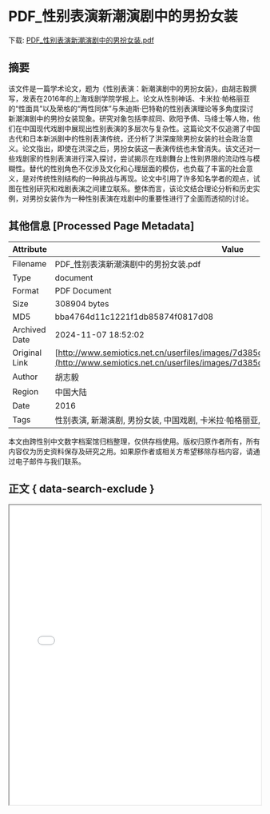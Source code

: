 # PDF_性别表演新潮演剧中的男扮女装

<!-- tcd_download_link -->
下载: <a href="PDF_性别表演新潮演剧中的男扮女装.pdf" download>PDF_性别表演新潮演剧中的男扮女装.pdf</a>
<!-- tcd_download_link_end -->

## 摘要

<!-- tcd_abstract -->
该文件是一篇学术论文，题为《性别表演：新潮演剧中的男扮女装》，由胡志毅撰写，发表在2016年的上海戏剧学院学报上。论文从性别神话、卡米拉·帕格丽亚的“性面具”以及荣格的“两性同体”与朱迪斯·巴特勒的性别表演理论等多角度探讨新潮演剧中的男扮女装现象。研究对象包括李叔同、欧阳予倩、马绛士等人物，他们在中国现代戏剧中展现出性别表演的多层次与复杂性。这篇论文不仅追溯了中国古代和日本新派剧中的性别表演传统，还分析了洪深废除男扮女装的社会政治意义。论文指出，即使在洪深之后，男扮女装这一表演传统也未曾消失。该文还对一些戏剧家的性别表演进行深入探讨，尝试揭示在戏剧舞台上性别界限的流动性与模糊性。替代的性别角色不仅涉及文化和心理层面的模仿，也负载了丰富的社会意义，是对传统性别结构的一种挑战与再现。论文中引用了许多知名学者的观点，试图在性别研究和戏剧表演之间建立联系。整体而言，该论文结合理论分析和历史实例，对男扮女装作为一种性别表演在戏剧中的重要性进行了全面而透彻的讨论。

<!-- tcd_abstract_end -->

## 其他信息 [Processed Page Metadata]

| Attribute       | Value                                  |
|-----------------|----------------------------------------|
| Filename        | PDF_性别表演新潮演剧中的男扮女装.pdf                             |
| Type            | document                                 |
| Format          | PDF Document                               |
| Size            | 308904 bytes                           |
| MD5             | bba4764d11c1221f1db85874f0817d08                                  |
| Archived Date   | 2024-11-07 18:52:02                             |
| Original Link   | [http://www.semiotics.net.cn/userfiles/images/7d385c834925bc8ae7d399d872ab04ca.pdf](http://www.semiotics.net.cn/userfiles/images/7d385c834925bc8ae7d399d872ab04ca.pdf)                         |
| Author          | 胡志毅                               |
| Region          | 中国大陆                               |
| Date            | 2016                                 |
| Tags            | 性别表演, 新潮演剧, 男扮女装, 中国戏剧, 卡米拉·帕格丽亚, 朱迪斯·巴特勒, 性别理论                                 |

本文由跨性别中文数字档案馆归档整理，仅供存档使用。版权归原作者所有，所有内容仅为历史资料保存及研究之用。如果原作者或相关方希望移除存档内容，请通过电子邮件与我们联系。

## 正文 { data-search-exclude }

<!-- tcd_main_text -->
<iframe src="../PDF_性别表演新潮演剧中的男扮女装.pdf" width="100%" height="600px">
    <p>无法显示PDF，请下载查看。</p>
</iframe>
<!-- tcd_main_text_end -->

